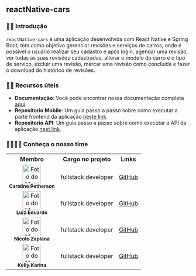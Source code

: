 ## reactNative-cars



 ### 🙋‍♀️ Introdução
 
`reactNative-cars` é uma aplicação desenvolvida com React Native e Spring Boot, tem como objetivo gerenciar revisões e serviços de carros, onde é possivel o usuário realizar seu cadastro e após login, agendar uma revisão, ver todas as suas revisões cadastradas, alterar o modelo do carro e o tipo de serviço, excluir uma revisão, marcar uma revisão como concluída e fazer o download do histórico de revisões.


### 👩‍💻 Recursos úteis 

- **Documentação**: Você pode encontrar nossa documentação completa [aqui]("https://github.com/Luizeduard05/reactNative-cars/blob/main/requisitos-agendamento-carros/README.md").
- **Repositorio Mobile**: Um guia passo a passo sobre como executar a parte frontend da aplicação [neste link]("https://github.com/Luizeduard05/reactNative-cars/blob/main/frontend-agendamento-carros/README.md").
- **Repositorio API**: Um guia passo a passo sobre como executar a API da aplicação [nest link]("https://github.com/Luizeduard05/reactNative-cars/blob/main/backend-agendamento-carros/README.md").


### 👩‍💻👨‍💻 Conheça o nosso time 

<table>
  <tr>
    <th>Membro</th>
    <th>Cargo no projeto</th>
    <th>Links</th>
  </tr>
 <!-- Caroline Petherson !-->
  <tr>
    <td align="center">
      <a href="#"><img src="https://media.licdn.com/dms/image/v2/D4D03AQHXdCeCVmEKJA/profile-displayphoto-shrink_800_800/profile-displayphoto-shrink_800_800/0/1666838633991?e=1735171200&v=beta&t=EJraRlxkRs9e1pehMK7bU7cEYNpkl3kaBYjE2qnowR8" width="50px;" alt="Foto do Membro"/><br />
      <sub><b>Caroline Petherson</b></sub></a><br />
    </td>
    <td>fullstack developer</td>
    <td align="center">
      <a href="https://github.com/Cahmarchi95">GitHub</a><br />
    </td>
  </tr>
  
 <!-- Luiz Eduardo !-->
  <tr>
    <td align="center">
      <a href="#"><img src="https://media.licdn.com/dms/image/v2/D4E03AQHHJT05wrUYBw/profile-displayphoto-shrink_800_800/profile-displayphoto-shrink_800_800/0/1726587225924?e=1735171200&v=beta&t=TFqVxtfeEzO4q_NJIMo_vkm8Ls12y2K6ozk2z1H4GAw" width="50px;" alt="Foto do Membro"/><br />
      <sub><b>Luiz Eduardo</b></sub></a><br />
    </td>
    <td>fullstack developer</td>
    <td align="center">
      <a href="https://github.com/Luizeduard05">GitHub</a><br />
    </td>
  </tr>
  
 <!-- Nicole Zaplana !-->
  <tr>
    <td align="center">
      <a href="#"><img src="https://media.licdn.com/dms/image/v2/D4D03AQFXUICGQpu1UQ/profile-displayphoto-shrink_800_800/profile-displayphoto-shrink_800_800/0/1725891490493?e=1735171200&v=beta&t=DH6GwnI_xxvktgA4817hMEmxlP-hwSKuufRlW3K-pgw" width="50px;" alt="Foto do Membro"/><br />
      <sub><b>Nicole Zaplana</b></sub></a><br />
    </td>
    <td>fullstack developer</td>
    <td align="center">
      <a href="https://github.com/NicoleZaplana">GitHub</a><br />
    </td>
  </tr>
  
 <!-- Kelly Karina !-->
  <tr>
    <td align="center">
      <a href="#"><img src="https://media.licdn.com/dms/image/v2/D4D03AQFGFUBf5nBWUQ/profile-displayphoto-shrink_800_800/profile-displayphoto-shrink_800_800/0/1723227645644?e=1735171200&v=beta&t=jIAmLXh2bBWzhysdm13XgC4uPd7Xr4f8K8kCe_Cdyzw" width="50px;" alt="Foto do Membro"/><br />
      <sub><b>Kelly Karina</b></sub></a><br />
    </td>
    <td>fullstack developer</td>
    <td align="center">
      <a href="https://github.com/KellyKarina">GitHub</a><br />
    </td>
  </tr>
 
 
  <!-- Repita o padrão acima para cada membro da equipe -->
</table>
